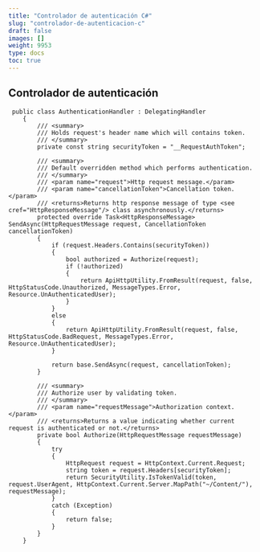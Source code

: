 ```yaml
---
title: "Controlador de autenticación C#"
slug: "controlador-de-autenticacion-c"
draft: false
images: []
weight: 9953
type: docs
toc: true
---
```


## Controlador de autenticación
     public class AuthenticationHandler : DelegatingHandler
        {
            /// <summary>
            /// Holds request's header name which will contains token.
            /// </summary>
            private const string securityToken = "__RequestAuthToken";
    
            /// <summary>
            /// Default overridden method which performs authentication.
            /// </summary>
            /// <param name="request">Http request message.</param>
            /// <param name="cancellationToken">Cancellation token.</param>
            /// <returns>Returns http response message of type <see cref="HttpResponseMessage"/> class asynchronously.</returns>
            protected override Task<HttpResponseMessage> SendAsync(HttpRequestMessage request, CancellationToken cancellationToken)
            {
                if (request.Headers.Contains(securityToken))
                {
                    bool authorized = Authorize(request);
                    if (!authorized)
                    {
                        return ApiHttpUtility.FromResult(request, false, HttpStatusCode.Unauthorized, MessageTypes.Error, Resource.UnAuthenticatedUser);
                    }
                }
                else
                {
                    return ApiHttpUtility.FromResult(request, false, HttpStatusCode.BadRequest, MessageTypes.Error, Resource.UnAuthenticatedUser);
                }
    
                return base.SendAsync(request, cancellationToken);
            }
    
            /// <summary>
            /// Authorize user by validating token.
            /// </summary>
            /// <param name="requestMessage">Authorization context.</param>
            /// <returns>Returns a value indicating whether current request is authenticated or not.</returns>
            private bool Authorize(HttpRequestMessage requestMessage)
            {
                try
                {
                    HttpRequest request = HttpContext.Current.Request;
                    string token = request.Headers[securityToken];
                    return SecurityUtility.IsTokenValid(token, request.UserAgent, HttpContext.Current.Server.MapPath("~/Content/"), requestMessage);
                }
                catch (Exception)
                {
                    return false;
                }
            }
        }

